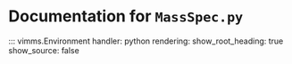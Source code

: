 # Documentation for `MassSpec.py`

::: vimms.Environment
    handler: python
    rendering:
      show_root_heading: true
      show_source: false